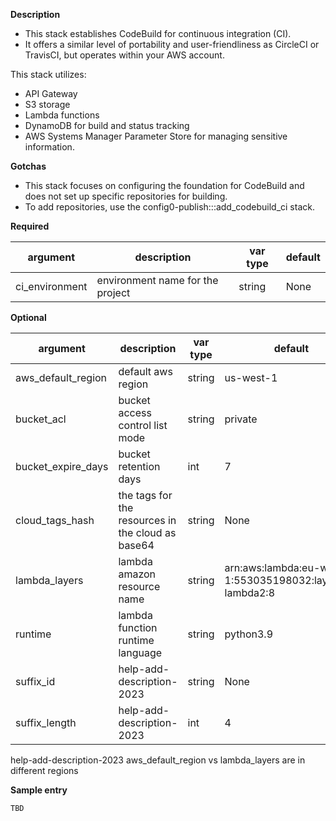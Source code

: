 **Description**

  - This stack establishes CodeBuild for continuous integration (CI).
  - It offers a similar level of portability and user-friendliness as CircleCI or TravisCI, but operates within your AWS account.

This stack utilizes:

  - API Gateway
  - S3 storage
  - Lambda functions
  - DynamoDB for build and status tracking
  - AWS Systems Manager Parameter Store for managing sensitive information.

**Gotchas**

  - This stack focuses on configuring the foundation for CodeBuild and does not set up specific repositories for building. 
  - To add repositories, use the config0-publish:::add_codebuild_ci stack.

**Required**

| argument       | description                            | var type | default      |
| -------------- | -------------------------------------- | -------- | ------------ |
| ci_environment | environment name for the project   | string   | None         |

**Optional**

| argument            | description                                        | var type | default   |
| ------------------- | -------------------------------------------------- | -------- | --------- |
| aws_default_region  | default aws region                                 |string    | us-west-1 |
| bucket_acl          | bucket access control list mode                    |string    | private |
| bucket_expire_days  | bucket retention days                              |int       | 7 |
| cloud_tags_hash     | the tags for the resources in the cloud as base64  |string    | None |
| lambda_layers       | lambda amazon resource name                        |string    | arn:aws:lambda:eu-west-1:553035198032:layer:git-lambda2:8 |
| runtime             | lambda function runtime language                   |string    | python3.9 |
| suffix_id           | help-add-description-2023                          |string    | None |
| suffix_length       | help-add-description-2023                          |int       | 4 |

help-add-description-2023 aws_default_region vs lambda_layers are in different regions

**Sample entry**
```
TBD
```

